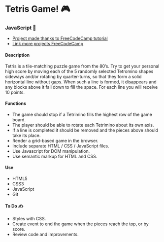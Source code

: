 # Tetris Game! 🎮

### JavaScript 🌟

- <a href="https://www.youtube.com/watch?v=lhNdUVh3qCc&t=4931s">Project made thanks to FreeCodeCamp tutorial</a>
- <a href="https://www.freecodecamp.org/espanol/news/40-proyectos-de-javascript-para-principiantes-ideas-faciles-para-empezar-a-codificar-en-js/">Link more projects FreeCodeCamp</a>

#### Description

Tetris is a tile-matching puzzle game from the 80’s. Try to get your personal high score by moving each of the 5 randomly selected Tetromino shapes sideways and/or rotating by quarter-turns, so that they form a solid horizontal line without gaps. When such a line is formed, it disappears and any blocks above it fall down to fill the space. For each line you will receive 10 points.

#### Functions

- The game should stop if a Tetrimino fills the highest row of the game board.
- The player should be able to rotate each Tetrimino about its own axis.
- If a line is completed it should be removed and the pieces above should take its place.
- Render a grid-based game in the browser.
- Include separate HTML / CSS / JavaScript files.
- Use Javascript for DOM manipulation.
- Use semantic markup for HTML and CSS.

#### Use

- HTML5
- CSS3
- JavaScript
- Git

#### To Do ✍️

- Styles with CSS.
- Create event to end the game when the pieces reach the top, or by score.
- Review code and improvements.
